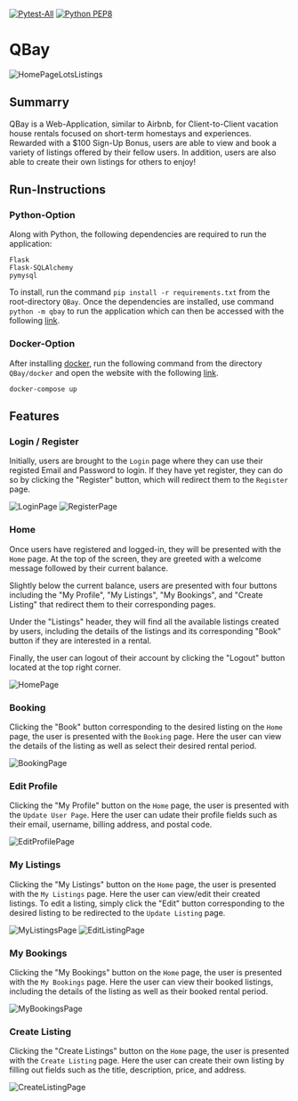 [![Pytest-All](https://github.com/KazSusilo/QBay/actions/workflows/pytest-all.yml/badge.svg?branch=main)](https://github.com/kanchshres/C327-Group-12/actions/workflows/pytest-all.yml)
[![Python PEP8](https://github.com/KazSusilo/QBay/actions/workflows/style_checker.yml/badge.svg?branch=main)](https://github.com/KazSusilo/QBay/actions/workflows/pytest-all.yml)


# QBay
![HomePageLotsListings](https://user-images.githubusercontent.com/97570310/208317875-fbefdadd-2b07-4e6f-b919-fb81211c5db4.png)


## Summarry
QBay is a Web-Application, similar to Airbnb, for Client-to-Client vacation house rentals focused on short-term homestays and experiences. Rewarded with a $100 Sign-Up Bonus, users are able to view and book a variety of listings offered by their fellow users. In addition, users are also able to create their own listings for others to enjoy!

## Run-Instructions
### Python-Option
Along with Python, the following dependencies are required to run the application:
```
Flask
Flask-SQLAlchemy
pymysql
```
To install, run the command `pip install -r requirements.txt` from the root-directory `QBay`. Once the dependencies are installed, use command `python -m qbay` to run the application which can then be accessed with the following [link](http://127.0.0.1:8081).


### Docker-Option
After installing [docker](https://docs.docker.com/get-docker/), run the following command from the directory `QBay/docker` and open the website with the following [link](http://0.0.0.0:8081).
```
docker-compose up
```

## Features
### Login / Register
Initially, users are brought to the `Login` page where they can use their registed Email and Password to login. If they have yet register, they can do so by clicking the "Register" button, which will redirect them to the `Register` page.

![LoginPage](https://user-images.githubusercontent.com/97570310/208318802-59cc97d5-2094-49cd-a6a0-0731a7f24c60.png)
![RegisterPage](https://user-images.githubusercontent.com/97570310/208318803-7d402117-78de-4191-af74-984b3e8c0bce.png)


### Home
Once users have registered and logged-in, they will be presented with the `Home` page. At the top of the screen, they are greeted with a welcome message followed by their current balance. 

Slightly below the current balance, users are presented with four buttons including the "My Profile", "My Listings", "My Bookings", and "Create Listing" that redirect them to their corresponding pages. 

Under the "Listings" header, they will find all the available listings created by users, including the details of the listings and its corresponding "Book" button if they are interested in a rental.

Finally, the user can logout of their account by clicking the "Logout" button located at the top right corner.

![HomePage](https://user-images.githubusercontent.com/97570310/208318103-3369244d-d498-4c4d-9d7f-bd28917fe70c.png)

### Booking
Clicking the "Book" button corresponding to the desired listing on the `Home` page, the user is presented with the `Booking` page. Here the user can view the details of the listing as well as select their desired rental period. 

![BookingPage](https://user-images.githubusercontent.com/97570310/208318402-2714afed-60bf-40d5-ba47-3be468cf71dc.png)


### Edit Profile
Clicking the "My Profile" button on the `Home` page, the user is presented with the `Update User Page`. Here the user can udate their profile fields such as their email, username, billing address, and postal code. 

![EditProfilePage](https://user-images.githubusercontent.com/97570310/208318473-6bd333aa-f145-4270-af32-dc25c603bbff.png)


### My Listings
Clicking the "My Listings" button on the `Home` page, the user is presented with the `My Listings` page. Here the user can view/edit their created listings. To edit a listing, simply click the "Edit" button corresponding to the desired listing to be redirected to the `Update Listing` page. 

![MyListingsPage](https://user-images.githubusercontent.com/97570310/208318345-e364ccf4-cecc-42a0-966a-f63c35feb200.png)
![EditListingPage](https://user-images.githubusercontent.com/97570310/208318346-d673e8ee-17bc-4214-b2fa-04756496de8d.png)


### My Bookings
Clicking the "My Bookings" button on the `Home` page, the user is presented with the `My Bookings` page. Here the user can view their booked listings, including the details of the listing as well as their booked rental period.

![MyBookingsPage](https://user-images.githubusercontent.com/97570310/208318824-481c2d9d-c17c-4db7-9e89-0696a9b879be.png)


### Create Listing
Clicking the "Create Listings" button on the `Home` page, the user is presented with the `Create Listing` page. Here the user can create their own listing by filling out fields such as the title, description, price, and address.

![CreateListingPage](https://user-images.githubusercontent.com/97570310/208318110-1530218a-62f8-44da-83d6-febcfb430657.png)
